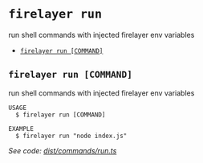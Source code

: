 `firelayer run`
===============

run shell commands with injected firelayer env variables

* [`firelayer run [COMMAND]`](#firelayer-run-command)

## `firelayer run [COMMAND]`

run shell commands with injected firelayer env variables

```
USAGE
  $ firelayer run [COMMAND]

EXAMPLE
  $ firelayer run "node index.js"
```

_See code: [dist/commands/run.ts](https://github.com/firelayer/firelayer/blob/v1.0.0-alpha.6/dist/commands/run.ts)_
